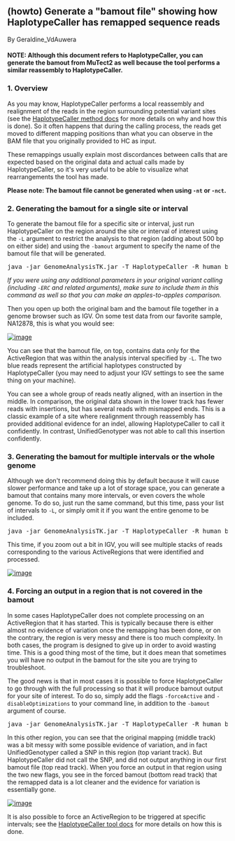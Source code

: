 ## (howto) Generate a "bamout file" showing how HaplotypeCaller has remapped sequence reads

By Geraldine_VdAuwera

<h4>NOTE: Although this document refers to HaplotypeCaller, you can generate the bamout from MuTect2 as well because the tool performs a similar reassembly to HaplotypeCaller.</h4>

<h3>1. Overview</h3>

<p>As you may know, HaplotypeCaller performs a local reassembly and realignment of the reads in the region surrounding potential variant sites (see the <a rel="nofollow" href="http://www.broadinstitute.org/gatk/guide/article?id=4148">HaplotypeCaller method docs</a> for more details on why and how this is done). So it often happens that during the calling process, the reads get moved to different mapping positions than what you can observe in the BAM file that you originally provided to HC as input.</p>

<p>These remappings usually explain most discordances between calls that are expected based on the original data and actual calls made by HaplotypeCaller, so it's very useful to be able to visualize what rearrangements the tool has made.</p>

<p><strong>Please note: The bamout file cannot be generated when using <code class="code codeInline" spellcheck="false">-nt</code> or <code class="code codeInline" spellcheck="false">-nct</code>.</strong></p>

<h3>2. Generating the bamout for a single site or interval</h3>

<p>To generate the bamout file for a specific site or interval, just run HaplotypeCaller on the region around the site or interval of interest using the <code class="code codeInline" spellcheck="false">-L</code> argument to restrict the analysis to that region (adding about 500 bp on either side) and using the  <code class="code codeInline" spellcheck="false">-bamout</code> argument to specify the name of the bamout file that will be generated.</p>

<pre class="code codeBlock" spellcheck="false">java -jar GenomeAnalysisTK.jar -T HaplotypeCaller -R human_b37_20.fasta -I recalibrated.bam -o hc_variants.vcf -L 20:10255630-10255840 -bamout bamout.bam
</pre>

<p><em>If you were using any additional parameters in your original variant calling (including <code class="code codeInline" spellcheck="false">-ERC</code> and related arguments), make sure to include them in this command as well so that you can make an apples-to-apples comparison.</em></p>

<p>Then you open up both the original bam and the bamout file together in a genome browser such as IGV. On some test data from our favorite sample, NA12878, this is what you would see:</p>

<p><a rel="nofollow" href="https://us.v-cdn.net/5019796/uploads/FileUpload/1d/8f3640132b2107d3180a708deb6544.png"><img src="https://us.v-cdn.net/5019796/uploads/FileUpload/1d/8f3640132b2107d3180a708deb6544.png" alt="image" class="embedImage-img importedEmbed-img"></img></a></p>

<p>You can see that the bamout file, on top, contains data only for the ActiveRegion that was within the analysis interval specified by <code class="code codeInline" spellcheck="false">-L</code>. The two blue reads represent the artificial haplotypes constructed by HaplotypeCaller (you may need to adjust your IGV settings to see the same thing on your machine).</p>

<p>You can see a whole group of reads neatly aligned, with an insertion in the middle. In comparison, the original data shown in the lower track has fewer reads with insertions, but has several reads with mismapped ends. This is a classic example of a site where realignment through reassembly has provided additional evidence for an indel, allowing HaplotypeCaller to call it confidently. In contrast, UnifiedGenotyper was not able to call this insertion confidently.</p>

<h3>3. Generating the bamout for multiple intervals or the whole genome</h3>

<p>Although we don't recommend doing this by default because it will cause slower performance and take up a lot of storage space, you can generate a bamout that contains many more intervals, or even covers the whole genome. To do so, just run the same command, but this time, pass your list of intervals to <code class="code codeInline" spellcheck="false">-L</code>, or simply omit it if you want the entire genome to be included.</p>

<pre class="code codeBlock" spellcheck="false">java -jar GenomeAnalysisTK.jar -T HaplotypeCaller -R human_b37_20.fasta -I recalibrated.bam -o hc_variants.vcf -bamout bamout.bam
</pre>

<p>This time, if you zoom out a bit in IGV, you will see multiple stacks of reads corresponding to the various ActiveRegions that were identified and processed.</p>

<p><a rel="nofollow" href="https://us.v-cdn.net/5019796/uploads/FileUpload/ee/28fc0d190a7342829a3a1965b7d414.png"><img src="https://us.v-cdn.net/5019796/uploads/FileUpload/ee/28fc0d190a7342829a3a1965b7d414.png" alt="image" class="embedImage-img importedEmbed-img"></img></a></p>

<h3>4. Forcing an output in a region that is not covered in the bamout</h3>

<p>In some cases HaplotypeCaller does not complete processing on an ActiveRegion that it has started. This is typically because there is either almost no evidence of variation once the remapping has been done, or on the contrary, the region is very messy and there is too much complexity. In both cases, the program is designed to give up in order to avoid wasting time. This is a good thing most of the time, but it does mean that sometimes you will have no output in the bamout for the site you are trying to troubleshoot.</p>

<p>The good news is that in most cases it is possible to force HaplotypeCaller to go through with the full processing so that it will produce bamout output for your site of interest. To do so, simply add the flags <code class="code codeInline" spellcheck="false">-forceActive</code> and <code class="code codeInline" spellcheck="false">-disableOptimizations</code> to your command line, in addition to the <code class="code codeInline" spellcheck="false">-bamout</code> argument of course.</p>

<pre class="code codeBlock" spellcheck="false">java -jar GenomeAnalysisTK.jar -T HaplotypeCaller -R human_b37_20.fasta -I recalibrated.bam -L 20:10371667-10375021 -o hc_forced.vcf -bamout force_bamout.bam -forceActive -disableOptimizations 
</pre>

<p>In this other region, you can see that the original mapping (middle track) was a bit messy with some possible evidence of variation, and in fact UnifiedGenotyper called a SNP in this region (top variant track). But HaplotypeCaller did not call the SNP, and did not output anything in our first bamout file (top read track). When you force an output in that region using the two new flags, you see in the forced bamout (bottom read track) that the remapped data is a lot cleaner and the evidence for variation is essentially gone.</p>

<p><a rel="nofollow" href="https://us.v-cdn.net/5019796/uploads/FileUpload/87/242a92640f46be4d21ee9ea12f562f.png"><img src="https://us.v-cdn.net/5019796/uploads/FileUpload/87/242a92640f46be4d21ee9ea12f562f.png" alt="image" class="embedImage-img importedEmbed-img"></img></a></p>

<p>It is also possible to force an ActiveRegion to be triggered at specific intervals; see the <a rel="nofollow" href="https://www.broadinstitute.org/gatk/guide/tooldocs/org_broadinstitute_gatk_tools_walkers_haplotypecaller_HaplotypeCaller.php">HaplotypeCaller tool docs</a> for more details on how this is done.</p>
